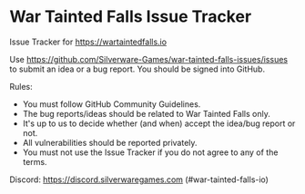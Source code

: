 # War Tainted Falls Issue Tracker

Issue Tracker for https://wartaintedfalls.io

Use https://github.com/Silverware-Games/war-tainted-falls-issues/issues to submit an idea or a bug report. You should be signed into GitHub.

Rules:

* You must follow GitHub Community Guidelines.
* The bug reports/ideas should be related to War Tainted Falls only.
* It's up to us to decide whether (and when) accept the idea/bug report or not.
* All vulnerabilities should be reported privately.
* You must not use the Issue Tracker if you do not agree to any of the terms.

Discord: https://discord.silverwaregames.com (#war-tainted-falls-io)

